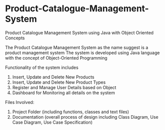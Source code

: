 # Product-Catalogue-Management-System
Product Catalogue Management System using Java with Object Oriented Concepts

The Product Catalogue Management System as the name suggest is a product management system
The system is developed using Java language with the concept of Object-Oriented Programming

Functionality of the system includes
1. Insert, Update and Delete New Products
2. Insert, Update and Delete New Product Types
3. Register and Manage User Details based on Object
4. Dashboard for Monitoring all details on the system

Files Involved:
1. Project Folder (including functions, classes and text files)
2. Documentation (overall process of design including Class Diagram, Use Case Diagram, Use Case Specification)
